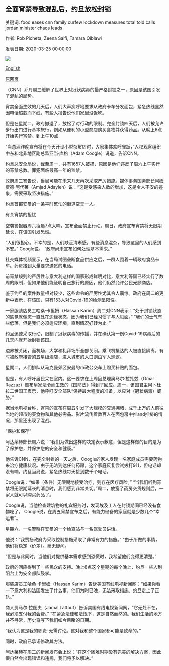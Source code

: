 ## 全面宵禁导致混乱后，约旦放松封锁

关键词: food eases cnn family curfew lockdown measures total told calls jordan minister chaos leads

作者: Rob Picheta, Zeena Saifi, Tamara Qiblawi

发表日期: 2020-03-25 00:00:00

![](https://cdn.cnn.com/cnnnext/dam/assets/200324201958-jordan-lockdown-1-super-tease.jpg)

[English](Jordan%20eases%20lockdown%20after%20total%20curfew%20leads%20to%20chaos.md)

[原网页](https://edition.cnn.com/2020/03/25/middleeast/jordan-lockdown-coronavirus-intl/index.html)

（CNN）乔丹周三缓解了世界上对冠状病毒的最严格封锁之一，原因是该国引发了混乱的局势。

宵禁全面生效的几天后，人们大声疾呼地要求从政府卡车分发面包，紧急热线显然因电话超载而下线，有些人报告说他们家里没饭吃。

但是在星期二，政府撤退了，放松了对行动的限制。完全封锁四天后，人们被允许步行出门进行基本旅行，例如从便利的小型商店购买食物并获得药品。从晚上6点开始实行宵禁。到上午10点

“当总理昨晚宣布将在今天开设小型杂货店时，大家集体欢呼雀跃，”人权观察组织中东和北非地区副总监亚当·库格（Adam Coogle）说道，告诉CNN。

约旦总安全局说，截至周一，共有1657人被捕，原因是他们违反了周六上午实行的宵禁总数。罪犯面临最高一年的监禁。

政府周三警告说，当局可能在未来几天再次采取严厉措施。媒体事务国务部长阿姆贾德·阿代莱（Amjad Adayleh）说：“这是受感染人数的增加，这是令人不安的迹象，需要采取坚决措施。”

约旦首都安曼的一条平时繁忙的街道空无一人。

有关宵禁的担忧

空袭警报器周六凌晨7点大响，宣布全面禁止行动。周日，政府宣布宵禁将无限期延长，在该国引发恐慌。

“人们很担心。不幸的是，人们缺乏清晰感，有些消息混杂，导致这里的人们感到不安。” Coogle说。 “政府尚未宣布如何处理基本需求。”

社交媒体视频显示，在当局试图垄断食品供应之后，一群人围着一辆政府食品卡车。药房接到大量要求送货的电话。

前宵禁规则的严厉性与意大利这样的国家形成鲜明对比，意大利等国已经实行了数周的限制，但如果他们能证明自己旅行的原因，他们仍然允许公民光顾商店。

鉴于约旦的案件数量相对较少，这些命令的严厉性尤其令人震惊。政府在周二的更新中表示，在该国，只有153人对Covid-19的检测呈阳性。

一家服装店员工哈桑·卡里姆（Hassan Karim）周二对CNN表示：“处于封锁状态的感觉就像您一直处在边缘状态，因为我们已经习惯了与人见面。” “我们的士气有些低落，但是我们必须适应环境，直到情况好转为止。”

约旦迅速采取行动，限制了冠状病毒的传播，并在确认第一例Covid-19病毒后的几天内就开始封锁该国。

边界被关闭，而机场，大学和礼拜场所全部关闭。乘飞机抵达的人被直接隔离，有时被政府接管的五星级酒店，进入城市的入口则由军人巡逻。

星期二，人们排队从马克曼郊区安曼的市政​​公交车上购买补贴的面包。

但是，有人呼吁居民呆在室内。这一要求在上周因总理奥马尔·拉扎兹（Omar Razzaz）颁布皇家法令而生效的《国防法》得到了回应。周一，该国君主阿卜杜拉二世国王表示，他呼吁安全部队“保持最大程度的准备，以应对（冠状病毒）威胁。”

据当地电视台称，宵禁的宣布在周五引发了大规模的交通拥堵，成千上万的人前往当地的超市购买食物和其他必需品。影片流传着数百人在面包房中推and推挤的情况，那里还出现了混战。

“保护和保存”

阿达莱赫部长周六说：“我们为做出这样的决定表示歉意，但是这样做的目的是为了保护您，并保护您的安全和健康。”

他告诉CNN，在完全封锁的一天之后，Coogle的家人发现一名家庭成员需要药物来治疗健康状况。由于无法到达任何药房，这个家庭反复尝试拨打911，但电话却没有响。约旦当局说，紧急热线每天接到数千个电话。

Coogle说：“如果（条件）无限期地接受治疗，则存在医疗风险。” “当我们听到宵禁将无限期延长的消息时，我们感到非常关切。”周二，放宽了药房交货规则后，一家人就可以购买药品了。

Coogle说，当他检查建筑物的礼宾服务时，发现埃及工人在封锁期间已经没有食物吃了。 Coogle说，在周五宵禁宣布之后，有能力储备的家庭就是少数几个“幸运者”。

星期六，一名警察在安曼的一个检查站与一名驾驶员讲话。

他说：“我赞扬政府为采取控制措施采取了非常有力的措施。” “由于所做的事情，他们将稳定（价差）。毫无疑问。

“但是与此同时，当他们对提供基本需求感到恐慌时，我希望他们变得更清楚。”

政府的回应得到了一些民众的支持。晚上8点这个星期的每个晚上，约旦一些人到阳台上为安全部队鼓掌。

服装店员工哈桑·卡里姆（Hassan Karim）告诉美国有线电视新闻网：“如果你看一下意大利和法国发生了什么事，他们为时已晚，无法采取措施。约旦走上了正轨。”

商人贾马尔·拉图夫（Jamal Lattouf）告诉美国有线电视新闻网，“它无处不在，我必须支付我的会费。” “在紧急法律和法规下，这是自然而然的。我们生活的地方并不寻常，历史将写下我们如今目睹的日期。

“我认为这是我的职责-无需讨论。这对我和整个国家都可能是致命的。”

同时，政府已承诺修改其方法。

阿达莱赫在周二的新闻发布会上说：“在这个困难时期没有完美的解决方案，因此很自然会出现错误和违规，我们将予以解决。”